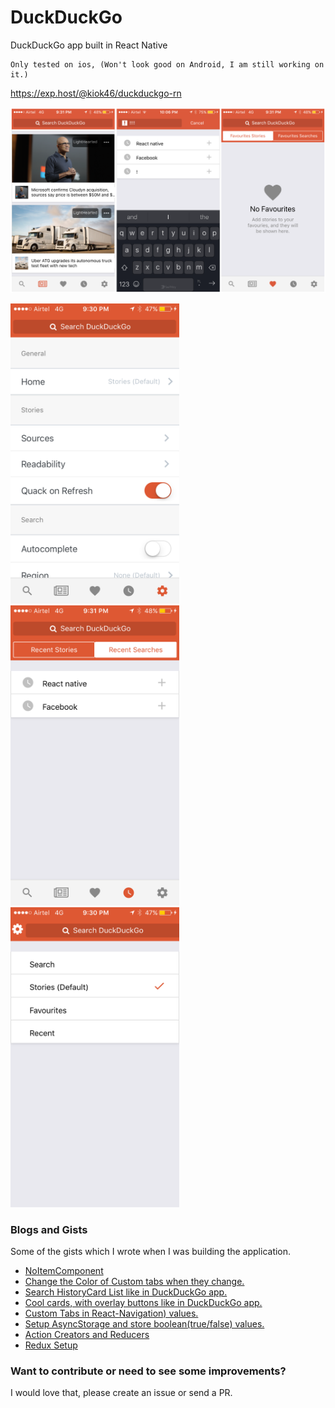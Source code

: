 # DuckDuckGo
DuckDuckGo app built in React Native

```
Only tested on ios, (Won't look good on Android, I am still working on it.)
```
https://exp.host/@kiok46/duckduckgo-rn

<img src="screenshots/cover.png">


<img src="screenshots/settings.PNG?raw=true" width="270"> <img src="screenshots/recent_searches.PNG?raw=true" width="270"> <img src="screenshots/defaulttab.PNG?raw=true" width="270">


### Blogs and Gists

Some of the gists which I wrote when I was building the application.

-  [NoItemComponent](https://gist.github.com/kiok46/7f183b4b2556b7151fb811bfa8e5dbb0)
-  [Change the Color of Custom tabs when they change.](https://gist.github.com/kiok46/88bb4eccc3bebebef6253a5ea87691b8)
-  [Search HistoryCard List like in DuckDuckGo app.](https://gist.github.com/kiok46/74a97fbf34ecfd188544f3b676164c56)
-  [Cool cards, with overlay buttons like in DuckDuckGo app.](https://gist.github.com/kiok46/0ca892d2b377827098937f0d0b2daf9e)
-  [Custom Tabs in React-Navigation) values.](https://gist.github.com/kiok46/eb446d86210707e836603258528fcf3c)
-  [Setup AsyncStorage and store boolean(true/false) values.](https://gist.github.com/kiok46/421dbc17843212118d78c2fe2cd35c2c)
-  [Action Creators and Reducers](https://gist.github.com/kiok46/eed0dd78719405b1ccad12edeb1139af)
-  [Redux Setup](https://gist.github.com/kiok46/724320960a3f4c6f81612d63bfa9b218)


### Want to contribute or need to see some improvements?
I would love that, please create an issue or send a PR.
